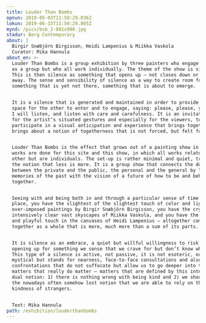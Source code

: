 ```yaml
---
title: Louder Than Bombs
opnun: 2019-05-03T11:50:29.836Z
lokun: 2019-06-15T11:50:29.865Z
mynd: /pics/bsb_2-891x900.jpg
stadur: Berg Contemporary
about: |
  Birgir Snæbjörn Birgisson, Heidi Lampenius & Miikka Vaskola
  Curator: Mika Hannula
about_en: >-
  Louder Than Bombs is a group exhibition by three painters who engage closely
  as a group but who all work individually. The theme of the show is silence.
  This is then silence as something that opens up – not closes down or hides
  away. The sense and sensibility of silence as a way to create room for
  something that is yet not there, something that is about to emerge.


  It is a silence that is generated and maintained in order to provide time and
  space for the other to enter and to engage, saying: please, please, you first,
  I will listen, and listen with care and carefulness. It is an invitation, both
  for the artist’s situated gestures and especially for the viewers, to
  participate in a visual anticipation and experience that brings together and
  brings about a notion of togetherness that is not forced, but felt for.


  Louder Than Bombs is the effect that grows out of a painting show in which all
  works are done for this site and this show, in which all works relate to each
  other but are individuals. The set-up is rather minimal and quiet, trusting
  the notion that less is more. It is a group show that connects the dots
  between the private and the public, the personal and the general by linking
  memories of the past with the vision of a future of how to be and behave
  together.


  Seeing with and being both in and through a particular sense of time and
  place, you have the slightest of the slightest touch of color and light in the
  over-imposed paintings by Birgir Snæbjörn Birgisson, you have the cryptic but
  intensively clear vast skyscapes of Miikka Vaskola, and you have the porous
  and playful touch in the canvases of Heidi Lampenius – altogether coming
  together as a whole that is more, much more than a sum of its parts.


  It is silence as an embrace, a quiet but willful willingness to risk the
  opening up for something we sense that we crave for but don’t know what it is.
  This type of a silence is active, not passive, it is not esoteric, not
  mystical but stands for nearness, face-to-face consultations and also
  confrontations that do not suffocate but allow us to go deeper into the
  matters that really do matter – matters that are defined by this intertwined
  dual notion: 1) there is nothing wrong with being kind and 2) we should trust
  the nowadays often somehow lost notion that we are able to rely on the
  kindness of strangers.


  Text: Mika Hannula
path: /exhibition/louderthanbombs
---
```


